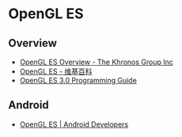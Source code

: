 # OpenGL ES

## Overview

- [OpenGL ES Overview - The Khronos Group Inc](https://www.khronos.org/opengles/)
- [OpenGL ES - 维基百科](https://zh.wikipedia.org/wiki/OpenGL_ES)
- [OpenGL ES 3.0 Programming Guide](http://opengles-book.com/)

## Android

- [OpenGL ES | Android Developers](https://developer.android.com/guide/topics/graphics/opengl.html)
